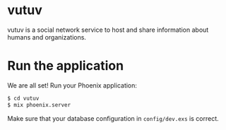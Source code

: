 # vutuv
vutuv is a social network service to host and share information about humans and organizations.

# Run the application

We are all set! Run your Phoenix application:

```bash
$ cd vutuv
$ mix phoenix.server
```

Make sure that your database configuration in `config/dev.exs` is correct.
